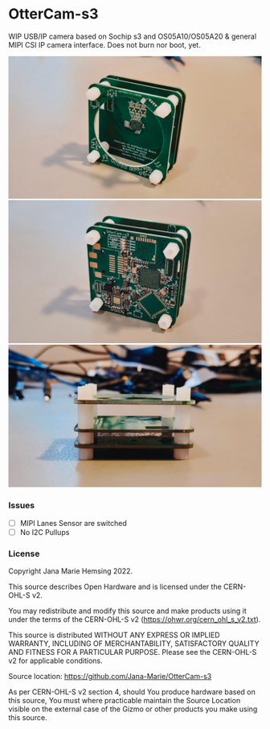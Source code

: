# OtterCam-s3

WIP USB/IP camera based on Sochip s3 and OS05A10/OS05A20 & general MIPI CSI IP camera interface. Does not burn nor boot, yet.

![](images/1.jpg)
![](images/2.jpg)
![](images/3.jpg)

### Issues
 - [ ] MIPI Lanes Sensor are switched
 - [ ] No I2C Pullups

### License

Copyright Jana Marie Hemsing 2022.

This source describes Open Hardware and is licensed under the CERN-OHL-S v2.

You may redistribute and modify this source and make products using it under
the terms of the CERN-OHL-S v2 (https://ohwr.org/cern_ohl_s_v2.txt).

This source is distributed WITHOUT ANY EXPRESS OR IMPLIED WARRANTY,
INCLUDING OF MERCHANTABILITY, SATISFACTORY QUALITY AND FITNESS FOR A
PARTICULAR PURPOSE. Please see the CERN-OHL-S v2 for applicable conditions.

Source location: https://github.com/Jana-Marie/OtterCam-s3

As per CERN-OHL-S v2 section 4, should You produce hardware based on this
source, You must where practicable maintain the Source Location visible
on the external case of the Gizmo or other products you make using this
source.
